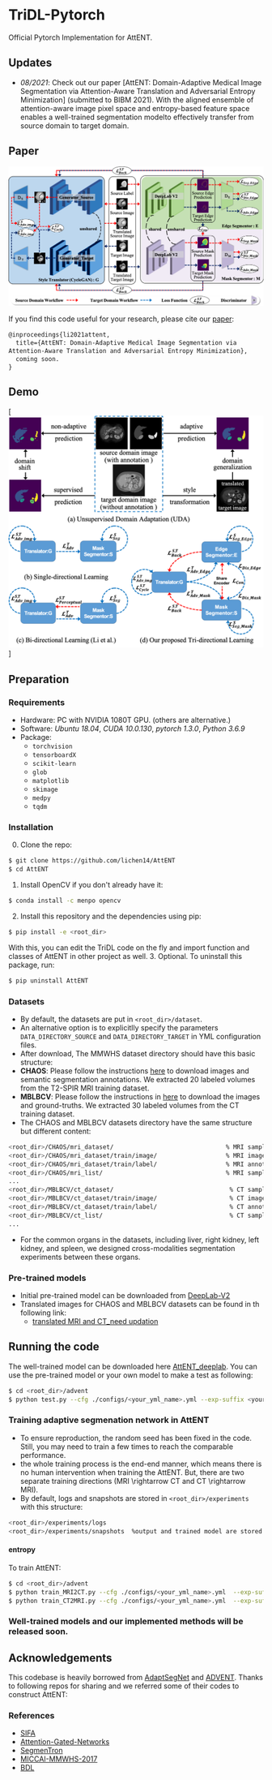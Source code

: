 # TriDL-Pytorch
Official Pytorch Implementation for AttENT.

## Updates
- *08/2021*: Check out our paper [AttENT: Domain-Adaptive Medical Image Segmentation via Attention-Aware Translation and Adversarial Entropy Minimization] (submitted to BIBM 2021). With the aligned ensemble of attention-aware image pixel space and entropy-based feature space enables a well-trained segmentation modelto effectively transfer from source domain to target domain.

## Paper
![framework](https://github.com/lichen14/TriDL/blob/master/display/framework.png)

If you find this code useful for your research, please cite our [paper](https://arxiv.org):

```
@inproceedings{li2021attent,
  title={AttENT: Domain-Adaptive Medical Image Segmentation via Attention-Aware Translation and Adversarial Entropy Minimization},
  coming soon.
}
```
## Demo
[![](https://github.com/lichen14/TriDL/blob/master/display/introduction.png)]

## Preparation
### Requirements

- Hardware: PC with NVIDIA 1080T GPU. (others are alternative.)
- Software: *Ubuntu 18.04*, *CUDA 10.0.130*, *pytorch 1.3.0*, *Python 3.6.9*
- Package:
  - `torchvision`
  - `tensorboardX`
  - `scikit-learn`
  - `glob`
  - `matplotlib`
  - `skimage`
  - `medpy`
  - `tqdm`
### Installation
0. Clone the repo:
```bash
$ git clone https://github.com/lichen14/AttENT
$ cd AttENT
```
1. Install OpenCV if you don't already have it:

```bash
$ conda install -c menpo opencv
```
2. Install this repository and the dependencies using pip:
```bash
$ pip install -e <root_dir>
```
With this, you can edit the TriDL code on the fly and import function 
and classes of AttENT in other project as well.
3. Optional. To uninstall this package, run:
```bash
$ pip uninstall AttENT
```

### Datasets
* By default, the datasets are put in ```<root_dir>/dataset```.
* An alternative option is to explicitlly specify the parameters ```DATA_DIRECTORY_SOURCE``` and ```DATA_DIRECTORY_TARGET``` in YML configuration files.
* After download, The MMWHS dataset directory should have this basic structure:
* **CHAOS**: Please follow the instructions [here](https://zenodo.org/record/3431873#.YSyWDC1JnfY/) to download images and semantic segmentation annotations.  We
extracted 20 labeled volumes from the T2-SPIR MRI training dataset.
* **MBLBCV**: Please follow the instructions in [here](https://www.synapse.org/#!Synapse:syn3193805/) to download the images and ground-truths. We extracted 30 labeled volumes from the CT training dataset.
* The CHAOS and MBLBCV datasets directory have the same structure but different content:
```bash
<root_dir>/CHAOS/mri_dataset/                               % MRI samples root
<root_dir>/CHAOS/mri_dataset/train/image/                   % MRI images
<root_dir>/CHAOS/mri_dataset/train/label/                   % MRI annotation
<root_dir>/CHAOS/mri_list/                                  % MRI samples list
...
<root_dir>/MBLBCV/ct_dataset/                                % CT samples root
<root_dir>/MBLBCV/ct_dataset/train/image/                    % CT images
<root_dir>/MBLBCV/ct_dataset/train/label/                    % CT annotation
<root_dir>/MBLBCV/ct_list/                                   % CT samples list
...
```
* For the common organs in the datasets, including liver, right kidney, left kidney, and spleen, we designed cross-modalities segmentation experiments between these organs.

### Pre-trained models
* Initial pre-trained model can be downloaded from [DeepLab-V2](https://drive.google.com/open?id=1TIrTmFKqEyf3pOKniv8-53m3v9SyBK0u)
* Translated images for CHAOS and MBLBCV datasets can be found in th following link:
  * [translated MRI and CT_need updation](https://drive.google.com)
  
## Running the code
The well-trained model can be downloaded here [AttENT_deeplab](https://drive.google.com/open?id=1uNIydmPONNh29PeXqCb9MGRAnCWxAu99). You can use the pre-trained model or your own model to make a test as following:
```bash
$ cd <root_dir>/advent
$ python test.py --cfg ./configs/<your_yml_name>.yml --exp-suffix <your_define_suffix>
```
### Training adaptive segmenation network in AttENT
* To ensure reproduction, the random seed has been fixed in the code. Still, you may need to train a few times to reach the comparable performance.
* the whole training process is the end-end manner, which means there is no human intervention when training the AttENT. But, there are two separate training directions (MRI \rightarrow CT and CT \rightarrow MRI).
* By default, logs and snapshots are stored in ```<root_dir>/experiments``` with this structure:
```bash
<root_dir>/experiments/logs
<root_dir>/experiments/snapshots  %output and trained model are stored in this file.
```
#### entropy 
To train AttENT:
```bash
$ cd <root_dir>/advent
$ python train_MRI2CT.py --cfg ./configs/<your_yml_name>.yml  --exp-suffix <your_define_suffix>  --tensorboard         % using tensorboard
$ python train_CT2MRI.py --cfg ./configs/<your_yml_name>.yml  --exp-suffix <your_define_suffix>  --tensorboard         % using tensorboard
```


### Well-trained models and our implemented methods will be released soon.

## Acknowledgements
This codebase is heavily borrowed from [AdaptSegNet](https://github.com/wasidennis/AdaptSegNet) and [ADVENT](https://github.com/valeoai/ADVENT).
Thanks to following repos for sharing and we referred some of their codes to construct AttENT:
### References
- [SIFA](https://github.com/cchen-cc/SIFA)
- [Attention-Gated-Networks](https://github.com/ozan-oktay/Attention-Gated-Networks)
- [SegmenTron](https://github.com/LikeLy-Journey/SegmenTron)
- [MICCAI-MMWHS-2017](http://www.sdspeople.fudan.edu.cn/zhuangxiahai/0/mmwhs/)
- [BDL](https://github.com/liyunsheng13/BDL)
